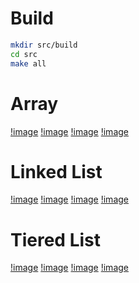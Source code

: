 # Build

```bash
mkdir src/build
cd src
make all
```

# Array
[!image](./images/array_ins_mix_0.png)
[!image](./images/array_ins_mix_1.png)
[!image](./images/array_ins_mix_10.png)
[!image](./images/array_ins_mix_50.png)

# Linked List
[!image](./images/linked_list_ins_mix_0.png)
[!image](./images/linked_list_ins_mix_1.png)
[!image](./images/linked_list_ins_mix_10.png)
[!image](./images/linked_list_ins_mix_50.png)

# Tiered List
[!image](./images/tiered_list_ins_mix_0.png)
[!image](./images/tiered_list_ins_mix_1.png)
[!image](./images/tiered_list_ins_mix_10.png)
[!image](./images/tiered_list_ins_mix_50.png)
